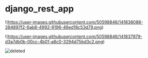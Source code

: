 # django_rest_app


!(https://user-images.githubusercontent.com/50598846/141838088-384897f2-6ab8-4992-9196-46ed18c53d79.png)

!(https://user-images.githubusercontent.com/50598846/141837979-d3a7db0b-00cc-4b01-a8c0-3294d75bd3c2.png)

![deleted](https://user-images.githubusercontent.com/50598846/136380336-b880452f-8203-4f3a-b1b7-4fd095c78965.png)
